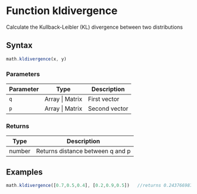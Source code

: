 <!-- Note: This file is automatically generated from source code comments. Changes made in this file will be overridden. -->

# Function kldivergence

Calculate the Kullback-Leibler (KL) divergence  between two distributions


## Syntax

```js
math.kldivergence(x, y)
```

### Parameters

Parameter | Type | Description
--------- | ---- | -----------
`q` | Array &#124; Matrix | First vector
`p` | Array &#124; Matrix | Second vector

### Returns

Type | Description
---- | -----------
number | Returns distance between q and p


## Examples

```js
math.kldivergence([0.7,0.5,0.4], [0.2,0.9,0.5])   //returns 0.24376698773121153

```



